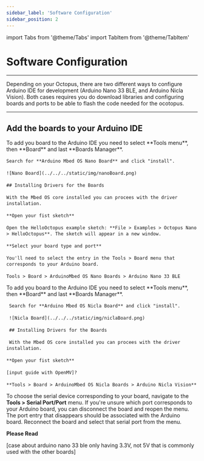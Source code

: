 ```yaml
---
sidebar_label: 'Software Configuration'
sidebar_position: 2
---
```

import Tabs from '@theme/Tabs'
import TabItem from '@theme/TabItem'

# Software Configuration

---

Depending on your Octopus, there are two different ways to configure Arduino IDE for development (Arduino Nano 33 BLE, and Arduino Nicla Vision). Both cases requires you do download libraries and configuring boards and ports to be able to flash the code needed for the ocotopus.

---

## Add the boards to your Arduino IDE

<Tabs>
  <TabItem value="ble" label="Nano 33 BLE" default>
    To add you board to the Arduino IDE you need to select **Tools menu**, then **Board** and last **Boards Manager**.

    Search for **Arduino Mbed OS Nano Board** and click "install".  

    ![Nano Board](../../../static/img/nanoBoard.png) 

    ## Installing Drivers for the Boards

    With the Mbed OS core installed you can procees with the driver installation.

    **Open your fist sketch**

    Open the HelloOctopus example sketch: **File > Examples > Octopus Nano > HelloOctopus**. The sketch will appear in a new window.

    **Select your board type and port**

    You'll need to select the entry in the Tools > Board menu that corresponds to your Arduino board.

    Tools > Board > ArduinoMbed OS Nano Boards > Arduino Nano 33 BLE

  </TabItem>
  <TabItem value="nicla" label="Nicla Vision">
     To add you board to the Arduino IDE you need to select **Tools menu**, then **Board** and last **Boards Manager**.

     Search for **Arduino Mbed OS Nicla Board** and click "install".

     ![Nicla Board](../../../static/img/niclaBoard.png)

     ## Installing Drivers for the Boards

     With the Mbed OS core installed you can procees with the driver installation.

    **Open your fist sketch**

    [input guide with OpenMV]?

    **Tools > Board > ArduinoMbed OS Nicla Boards > Arduino Nicla Vision**
  </TabItem>
</Tabs>

To choose the serial device corresponding to your board, navigate to the **Tools > Serial Port/Port** menu. If you're unsure which port corresponds to your Arduino board, you can disconnect the board and reopen the menu. The port entry that disappears should be associated with the Arduino board. Reconnect the board and select that serial port from the menu.

**Please Read**

[case about arduino nano 33 ble only having 3.3V, not 5V that is commonly used with the other boards]

